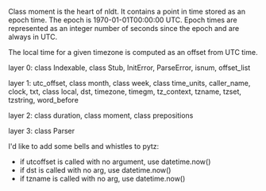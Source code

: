 
Class moment is the heart of nldt. It contains a point in time stored as an
epoch time. The epoch is 1970-01-01T00:00:00 UTC. Epoch times are
represented as an integer number of seconds since the epoch and are always
in UTC. 

The local time for a given timezone is computed as an offset from UTC time.

layer 0: class Indexable, class Stub, InitError, ParseError, isnum, offset_list

layer 1: utc_offset, class month, class week, class time_units, 
         caller_name, clock, txt, class local, dst, timezone,
         timegm, tz_context, tzname, tzset, tzstring, word_before
          
layer 2: class duration, class moment, class prepositions

layer 3: class Parser


I'd like to add some bells and whistles to pytz:
 - if utcoffset is called with no argument, use datetime.now()
 - if dst is called with no arg, use datetime.now()
 - if tzname is called with no arg, use datetime.now()
